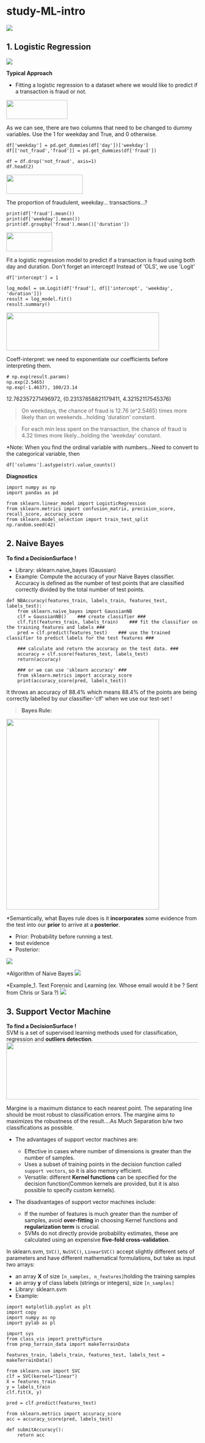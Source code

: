 # study-ML-intro

<img src="https://user-images.githubusercontent.com/31917400/34910969-bf8b8bee-f8b7-11e7-9d23-8d54d974c128.jpg" />

## 1. Logistic Regression
<img src="https://user-images.githubusercontent.com/31917400/34471521-d497e2bc-ef43-11e7-8e70-5d232b659be0.jpg" />

**Typical Approach**
 - Fitting a logistic regression to a dataset where we would like to predict if a transaction is fraud or not.
<img src="https://user-images.githubusercontent.com/31917400/34495490-4fb25f96-efed-11e7-8fb0-5eadb50da2d0.jpg" width="160" height="50" />

As we can see, there are two columns that need to be changed to dummy variables. Use the 1 for weekday and True, and 0 otherwise.
```
df['weekday'] = pd.get_dummies(df['day'])['weekday']
df[['not_fraud','fraud']] = pd.get_dummies(df['fraud'])

df = df.drop('not_fraud', axis=1)
df.head(2)
```
<img src="https://user-images.githubusercontent.com/31917400/34495708-4c4fd206-efee-11e7-8a32-1f419d1aa80e.jpg" width="200" height="50" />

The proportion of fraudulent, weekday... transactions...?
```
print(df['fraud'].mean())
print(df['weekday'].mean())
print(df.groupby('fraud').mean()['duration'])
```
<img src="https://user-images.githubusercontent.com/31917400/34495836-e1ec77ba-efee-11e7-826c-fc707de638ce.jpg" width="120" height="50" />

Fit a logistic regression model to predict if a transaction is fraud using both day and duration. Don't forget an intercept! Instead of 'OLS', we use 'Logit'
```
df['intercept'] = 1

log_model = sm.Logit(df['fraud'], df[['intercept', 'weekday', 'duration']])
result = log_model.fit()
result.summary()
```
<img src="https://user-images.githubusercontent.com/31917400/34496037-d41f3d2e-efef-11e7-85b9-d88c9d2faa30.jpg" width="400" height="100" />

Coeff-interpret: we need to exponentiate our coefficients before interpreting them.
```
# np.exp(result.params)
np.exp(2.5465)
np.exp(-1.4637), 100/23.14
```
12.762357271496972, (0.23137858821179411, 4.32152117545376)

>On weekdays, the chance of fraud is 12.76 (e^2.5465) times more likely than on weekends...holding 'duration' constant. 

>For each min less spent on the transaction, the chance of fraud is 4.32 times more likely...holding the 'weekday' constant. 

*Note: When you find the ordinal variable with numbers...Need to convert to the categorical variable, then
```
df['columns'].astype(str).value_counts()
```

**Diagnostics**
```
import numpy as np
import pandas as pd

from sklearn.linear_model import LogisticRegression
from sklearn.metrics import confusion_matrix, precision_score, recall_score, accuracy_score
from sklearn.model_selection import train_test_split
np.random.seed(42)
```



















## 2. Naive Bayes
**To find a DecisionSurface !**    
 - Library: sklearn.naive_bayes (Gaussian)
 - Example: Compute the accuracy of your Naive Bayes classifier. Accuracy is defined as the number of test points that are classified correctly divided by the total number of test points.
```
def NBAccuracy(features_train, labels_train, features_test, labels_test):
    from sklearn.naive_bayes import GaussianNB
    clf = GaussianNB()    ### create classifier ###
    clf.fit(features_train, labels_train)    ### fit the classifier on the training features and labels ###
    pred = clf.predict(features_test)    ### use the trained classifier to predict labels for the test features ###

    ### calculate and return the accuracy on the test data. ### 
    accuracy = clf.score(features_test, labels_test)
    return(accuracy)
    
    ### or we can use 'sklearn accuracy' ###
    from sklearn.metrics import accuracy_score
    print(accuracy_score(pred, labels_test))
```
It throws an accuracy of 88.4% which means 88.4% of the points are being correctly labelled by our classifier-'clf' when we use our test-set ! 

>__Bayes Rule:__ 
<img src="https://user-images.githubusercontent.com/31917400/34920230-5115b6b6-f967-11e7-9493-5f6662f1ce70.JPG" width="400" height="500" />

*Semantically, what Bayes rule does is it **incorporates** some evidence from the test into our **prior** to arrive at a **posterior**.
 - Prior: Probability before running a test.
 - test evidence
 - Posterior: 
<img src="https://user-images.githubusercontent.com/31917400/34955056-b8ae9834-fa1a-11e7-8ceb-a593ed75361a.jpg" />

*Algorithm of Naive Bayes
<img src="https://user-images.githubusercontent.com/31917400/34954589-e3b3d3c0-fa18-11e7-8141-08e522668276.jpg" />

*Example_1. Text Forensic and Learning (ex. Whose email would it be ? Sent from Chris or Sara ?)
<img src="https://user-images.githubusercontent.com/31917400/34954221-88772364-fa17-11e7-9f46-fb3d91d94be3.jpg" />

## 3. Support Vector Machine
**To find a DecisionSurface !**    
SVM is a set of supervised learning methods used for classification, regression and **outliers detection**.
<img src="https://user-images.githubusercontent.com/31917400/35055161-61987186-fba6-11e7-8c97-b66617e8161c.jpg" width="750" height="150" />

Margine is a maximum distance to each nearest point. The separating line should be most robust to classification errors. The margine aims to maximizes the robustness of the result....As Much Separation b/w two classifications as possible. 

 - The advantages of support vector machines are:
   - Effective in cases where number of dimensions is greater than the number of samples.
   - Uses a subset of training points in the decision function called `support vectors`, so it is also memory efficient.
   - Versatile: different **Kernel functions** can be specified for the decision function(Common kernels are provided, but it is also possible to specify custom kernels).
   
 - The disadvantages of support vector machines include:
   - If the number of features is much greater than the number of samples, avoid **over-fitting** in choosing Kernel functions and **regularization term** is crucial.
   - SVMs do not directly provide probability estimates, these are calculated using an expensive **five-fold cross-validation**. 

In sklearn.svm, `SVC()`, `NuSVC()`, `LinearSVC()` accept slightly different sets of parameters and have different mathematical formulations, but take as input two arrays: 
 - an array **X** of size `[n_samples, n_features]`holding the training samples 
 - an array **y** of class labels (strings or integers), size `[n_samples]`
 - Library: sklearn.svm 
 - Example: 
```
import matplotlib.pyplot as plt
import copy
import numpy as np
import pylab as pl

import sys
from class_vis import prettyPicture
from prep_terrain_data import makeTerrainData

features_train, labels_train, features_test, labels_test = makeTerrainData()

from sklearn.svm import SVC
clf = SVC(kernel="linear")
X = features_train
y = labels_train
clf.fit(X, y)

pred = clf.predict(features_test)

from sklearn.metrics import accuracy_score
acc = accuracy_score(pred, labels_test)

def submitAccuracy():
    return acc
```

 





























